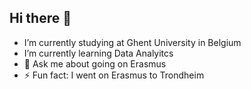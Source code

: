 ## Hi there 👋

- I’m currently studying at Ghent University in Belgium
- I’m currently learning Data Analyitcs
- 💬 Ask me about going on Erasmus 
- ⚡ Fun fact: I went on Erasmus to Trondheim
